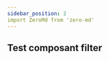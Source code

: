 ```yaml
---
sidebar_position: 2
import ZeroMd from 'zero-md'
---
```


## Test composant filter

<zero-md src='https://github.com/assemblee-virtuelle/Semantic-Bus/wiki/Composant:-Filter'></zero-md>